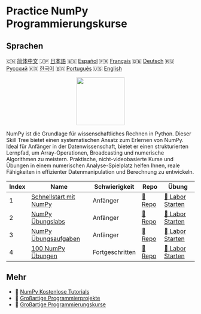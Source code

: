 # Practice NumPy Programmierungskurse

## Sprachen

🇨🇳 [简体中文](README_zh.md) 🇯🇵 [日本語](README_ja.md) 🇪🇸 [Español](README_es.md) 🇫🇷 [Français](README_fr.md) 🇩🇪 [Deutsch](README_de.md) 🇷🇺 [Русский](README_ru.md) 🇰🇷 [한국어](README_ko.md) 🇧🇷 [Português](README_pt.md) 🇺🇸 [English](README.md) 

<div align="center">
<img width="128px" src="https://file.labex.io/path/gdqX0QgXsYjL.png">
</div>

NumPy ist die Grundlage für wissenschaftliches Rechnen in Python. Dieser Skill Tree bietet einen systematischen Ansatz zum Erlernen von NumPy. Ideal für Anfänger in der Datenwissenschaft, bietet er einen strukturierten Lernpfad, um Array-Operationen, Broadcasting und numerische Algorithmen zu meistern. Praktische, nicht-videobasierte Kurse und Übungen in einem numerischen Analyse-Spielplatz helfen Ihnen, reale Fähigkeiten in effizienter Datenmanipulation und Berechnung zu entwickeln.

|   Index | Name                                                                          | Schwierigkeit   | Repo                                                               | Übung                                                                     |
|---------|-------------------------------------------------------------------------------|-----------------|--------------------------------------------------------------------|---------------------------------------------------------------------------|
|       1 | [Schnellstart mit NumPy](https://labex.io/de/courses/quick-start-with-numpy)  | Anfänger        | [🔗 Repo](https://github.com/labex-labs/quick-start-with-numpy)    | [🚀 Labor Starten](https://labex.io/de/courses/quick-start-with-numpy)    |
|       2 | [NumPy Übungslabs](https://labex.io/de/courses/numpy-practice-labs)           | Anfänger        | [🔗 Repo](https://github.com/labex-labs/numpy-practice-labs)       | [🚀 Labor Starten](https://labex.io/de/courses/numpy-practice-labs)       |
|       3 | [NumPy Übungsaufgaben](https://labex.io/de/courses/numpy-practice-challenges) | Anfänger        | [🔗 Repo](https://github.com/labex-labs/numpy-practice-challenges) | [🚀 Labor Starten](https://labex.io/de/courses/numpy-practice-challenges) |
|       4 | [100 NumPy Übungen](https://labex.io/de/courses/100-numpy-exercises)          | Fortgeschritten | [🔗 Repo](https://github.com/labex-labs/100-numpy-exercises)       | [🚀 Labor Starten](https://labex.io/de/courses/100-numpy-exercises)       |

## Mehr

- 🔗 [NumPy Kostenlose Tutorials](https://github.com/labex-labs/numpy-free-tutorials)
- 🔗 [Großartige Programmierprojekte](https://github.com/labex-labs/awesome-programming-projects)
- 🔗 [Großartige Programmierungskurse](https://github.com/labex-labs/awesome-programming-courses)

